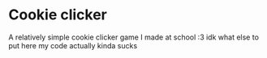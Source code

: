 # Cookie clicker
A relatively simple cookie clicker game I made at school :3
idk what else to put here
my code actually kinda sucks
